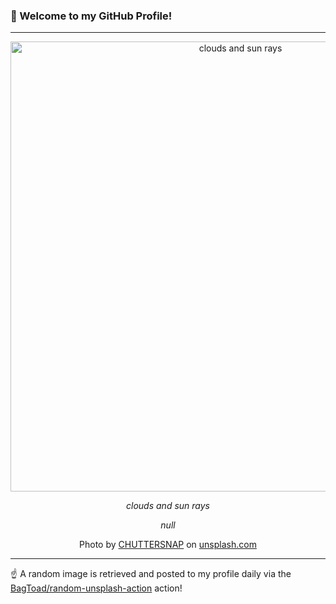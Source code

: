 ### 👋 Welcome to my GitHub Profile!

----

<div align="center">
  <img width="720" src="https://images.unsplash.com/photo-1536409040381-f3caf7e80c49?crop=entropy&cs=tinysrgb&fit=max&fm=jpg&ixid=M3w1NTI0OTR8MHwxfHJhbmRvbXx8fHx8fHx8fDE3MzM4MTEyMjZ8&ixlib=rb-4.0.3&q=80&w=1080" alt="clouds and sun rays">
  
  <em>clouds and sun rays</em>
  
  <em>null</em>
  
  Photo by [CHUTTERSNAP](http://chuttersnap.com) on [unsplash.com](https://unsplash.com/)
</div>

----

☝️ A random image is retrieved and posted to my profile daily via the [BagToad/random-unsplash-action](https://github.com/BagToad/random-unsplash-action) action!
